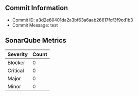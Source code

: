 ## Commit Information
- Commit ID: a3d2e60401da2a3bf63a6aab26617fcf3f9cd1b3
- Commit Message: test
## SonarQube Metrics
| Severity | Count |
|----------|-------|
| Blocker  | 0 |
| Critical | 0 |
| Major    | 0 |
| Minor    | 0 |
